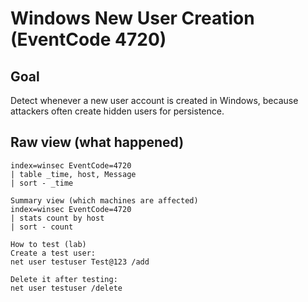 # Windows New User Creation (EventCode 4720)

## Goal
Detect whenever a new user account is created in Windows, because attackers often create hidden users for persistence.

## Raw view (what happened)
```spl
index=winsec EventCode=4720
| table _time, host, Message
| sort - _time

Summary view (which machines are affected)
index=winsec EventCode=4720
| stats count by host
| sort - count

How to test (lab)
Create a test user:
net user testuser Test@123 /add

Delete it after testing:
net user testuser /delete


